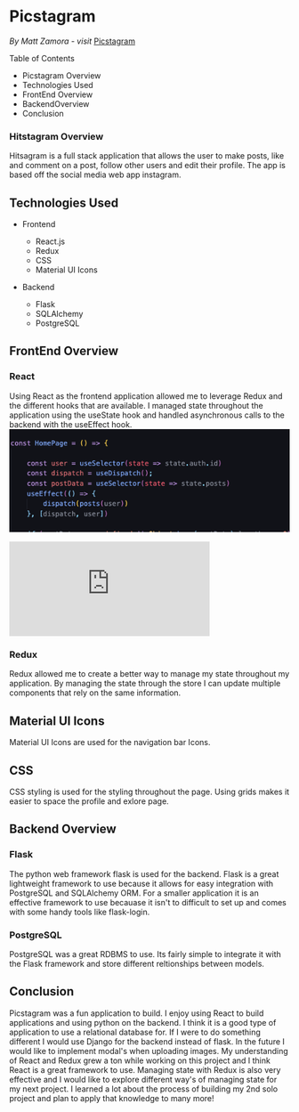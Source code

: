 
# Picstagram
*By Matt Zamora  - visit* [Picstagram](https://picstagram2051.herokuapp.com/login)

Table of Contents

* Picstagram Overview
* Technologies Used
* FrontEnd Overview
* BackendOverview
* Conclusion

### Hitstagram Overview

Hitsagram is a full stack application that allows the user to make posts, like and comment on a post, follow other users and edit their profile. The app is based off the social media web app instagram.

## Technologies Used

* Frontend
	* React.js
	* Redux
	* CSS
	* Material UI Icons
	
* Backend
	* Flask
	* SQLAlchemy
	* PostgreSQL

## FrontEnd Overview

### React
Using React as the frontend application allowed me to leverage Redux and the different hooks that are available. I managed state throughout the application using the useState hook and handled asynchronous calls to the backend with the useEffect hook.
![React image](documentation/front-end.png)

<div style="width:360px;max-width:100%;"><div style="height:0;padding-bottom:47.22%;position:relative;"><iframe width="360" height="170" style="position:absolute;top:0;left:0;width:100%;height:100%;" frameBorder="0" src="https://imgflip.com/embed/4q99vw"></iframe></div><p><a href="https://imgflip.com/gif/4q99vw"></a></p></div> 


### Redux
Redux allowed me to create a better way to manage my state throughout my application. By managing the state through the store I can update multiple components that rely on the same information.


## Material UI Icons
Material UI Icons are used for the navigation bar Icons. 

## CSS
CSS styling is used for the styling throughout the page. Using grids makes it easier to space the profile and exlore page.

## Backend Overview

### Flask
The python web framework flask is used for the backend.  Flask is a great lightweight framework to use because it allows for easy integration with PostgreSQL and SQLAlchemy ORM. For a smaller application it is an effective framework to use becauase it isn't to difficult to set up and comes with some handy tools like flask-login.

### PostgreSQL
PostgreSQL was a great RDBMS to use. Its fairly simple to integrate it with the Flask framework and store different reltionships between models.

## Conclusion
Picstagram was a fun application to build. I enjoy using React to build applications and using python on the backend. I think it is a good type of application to use a relational database for. If I were to do something different I would use Django for the backend instead of flask. In the future I would like to implement modal's when uploading images. My understanding of React and Redux grew a ton while working on this project and I think React is a great framework to use. Managing state with Redux is also very effective and I would like to explore different way's of managing state for my next project. I learned a lot about the process of building my 2nd solo project and plan to apply that knowledge to many more!
